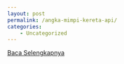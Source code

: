 ```yaml
---
layout: post
permalink: /angka-mimpi-kereta-api/
categories:
    - Uncategorized
---
```


[Baca Selengkapnya](/03)